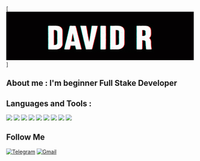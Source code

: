  
[![Header](https://github.com/PoPygai/popygai/blob/main/assets/DAVID_R_1000x562.jpg)]

## About me : I'm beginner Full Stake Developer

## Languages and Tools : 
![](https://img.shields.io/badge/javascript-black?style=for-the-badge&logo=javascript)
![](https://img.shields.io/badge/typescript-black?style=for-the-badge&logo=typescript)
![](https://img.shields.io/badge/html-black?style=for-the-badge&logo=html5)
![](https://img.shields.io/badge/css-black?style=for-the-badge&logo=css)
![](https://img.shields.io/badge/sass-black?style=for-the-badge&logo=sass)
![](https://img.shields.io/badge/react-black?style=for-the-badge&logo=react)
![](https://img.shields.io/badge/express-black?style=for-the-badge&logo=express)
![](https://img.shields.io/badge/mysql-black?style=for-the-badge&logo=mysql)
![](https://img.shields.io/badge/nodejs-black?style=for-the-badge&logo=nodedotjs)


## Follow Me

[![Telegram](https://img.shields.io/badge/Telegram-black?style=for-the-badge&logo=telegram)](https://t.me/user_nn_123)
[![Gmail](https://img.shields.io/badge/Gmail-black?style=for-the-badge&logo=gmail)](https://mailto:davidrashkovskiy@gmail.com)